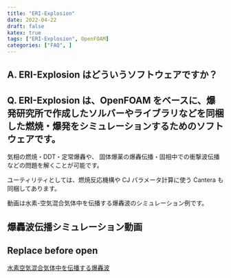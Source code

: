 ```yaml
---
title: "ERI-Explosion"
date: 2022-04-22
draft: false
katex: true
tags: ["ERI-Explosion", OpenFOAM]
categories: ["FAQ", ]
---
```


## A. ERI-Explosion はどういうソフトウェアですか？

## Q. ERI-Explosion は、OpenFOAM をベースに、爆発研究所で作成したソルバーやライブラリなどを同梱した燃焼・爆発をシミュレーションするためのソフトウェアです。
気相の燃焼・DDT・定常爆轟や、
固体爆薬の爆轟伝播・固相中での衝撃波伝播などの問題を解くことが可能です。

ユーティリティとしては、燃焼反応機構や CJ パラメータ計算に使う Cantera も同梱してあります。

動画は水素-空気混合気体中を伝播する爆轟波のシミュレーション例です。

## 爆轟波伝播シミュレーション動画
## Replace before open
[水素空気混合気体中を伝播する爆轟波](/movie/Detonation.mp4)


